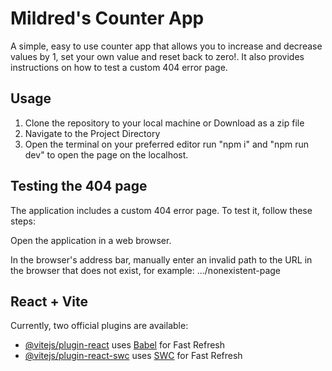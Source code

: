 # Mildred's Counter App

A simple, easy to use counter app that allows you to increase and decrease values by 1, set your own value and reset back to zero!. It also provides instructions on how to test a custom 404 error page.

## Usage
1. Clone the repository to your local machine or Download as a zip file
2. Navigate to the Project Directory
3. Open the terminal on your preferred editor run "npm i" and "npm run dev" to open the page on the localhost.


## Testing the 404 page

The application includes a custom 404 error page. To test it, follow these steps:

Open the application in a web browser.

In the browser's address bar, manually enter an invalid path to the URL in the browser that does not exist, for example:
.../nonexistent-page

## React + Vite 
Currently, two official plugins are available:

- [@vitejs/plugin-react](https://github.com/vitejs/vite-plugin-react/blob/main/packages/plugin-react/README.md) uses [Babel](https://babeljs.io/) for Fast Refresh
- [@vitejs/plugin-react-swc](https://github.com/vitejs/vite-plugin-react-swc) uses [SWC](https://swc.rs/) for Fast Refresh
